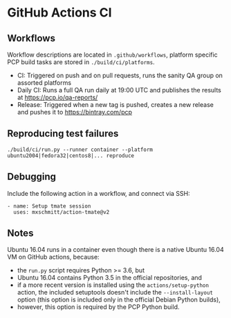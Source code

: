 # GitHub Actions CI

## Workflows
Workflow descriptions are located in `.github/workflows`, platform specific PCP build tasks are stored in `./build/ci/platforms`.

* CI: Triggered on push and on pull requests, runs the sanity QA group on assorted platforms
* Daily CI: Runs a full QA run daily at 19:00 UTC and publishes the results at https://pcp.io/qa-reports/
* Release: Triggered when a new tag is pushed, creates a new release and pushes it to https://bintray.com/pcp

## Reproducing test failures
```
./build/ci/run.py --runner container --platform ubuntu2004|fedora32|centos8|... reproduce
```

## Debugging
Include the following action in a workflow, and connect via SSH:

```
- name: Setup tmate session
  uses: mxschmitt/action-tmate@v2
```

## Notes
Ubuntu 16.04 runs in a container even though there is a native Ubuntu 16.04 VM on GitHub actions, because:
* the `run.py` script requires Python >= 3.6, but
* Ubuntu 16.04 contains Python 3.5 in the official repositories, and
* if a more recent version is installed using the `actions/setup-python` action, the included setuptools doesn't include the `--install-layout` option (this option is included only in the official Debian Python builds),
* however, this option is required by the PCP Python build.

